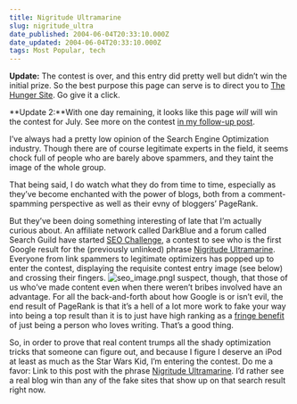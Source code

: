 ```yaml
---
title: Nigritude Ultramarine
slug: nigritude_ultra
date_published: 2004-06-04T20:33:10.000Z
date_updated: 2004-06-04T20:33:10.000Z
tags: Most Popular, tech
---
```


**Update:** The contest is over, and this entry did pretty well but didn’t win the initial prize. So the best purpose this page can serve is to direct you to [The Hunger Site](http://www.thehungersite.com/). Go give it a click.

**Update 2:**With one day remaining, it looks like this page *will* will win the contest for July. See more on the contest [in my follow-up post](http://www.dashes.com/anil/2004/06/08/close_but_no_ci).

I’ve always had a pretty low opinion of the Search Engine Optimization industry. Though there are of course legitimate experts in the field, it seems chock full of people who are barely above spammers, and they taint the image of the whole group.

That being said, I do watch what they do from time to time, especially as they’ve become enchanted with the power of blogs, both from a comment-spamming perspective as well as their evny of bloggers’ PageRank.

But they’ve been doing something interesting of late that I’m actually curious about. An affiliate network called DarkBlue and a forum called Search Guild have started [SEO Challenge](http://www.darkblue.com/seochallenge/), a contest to see who is the first Google result for the (previously unlinked) phrase [Nigritude Ultramarine](http://www.dashes.com/anil/2004/06/04/nigritude-ultramarine). Everyone from link spammers to legitimate optimizers has popped up to enter the contest, displaying the requisite contest entry image (see below) and crossing their fingers.
![seo_image.png](http://www.dashes.com/anil/images/seo_image.png)I suspect, though, that those of us who’ve made content even when there weren’t bribes involved have an advantage. For all the back-and-forth about how Google is or isn’t evil, the end result of PageRank is that it’s a hell of a lot more work to fake your way into being a top result than it is to just have high ranking as a [fringe benefit](http://www.stopdesign.com/log/2004/05/28/cost.html) of just being a person who loves writing. That’s a good thing.

So, in order to prove that real content trumps all the shady optimization tricks that someone can figure out, and because I figure I deserve an iPod at least as much as the Star Wars Kid, I’m entering the contest. Do me a favor: Link to this post with the phrase [Nigritude Ultramarine](http://www.dashes.com/anil/2004/06/04/nigritude-ultramarine). I’d rather see a real blog win than any of the fake sites that show up on that search result right now.
